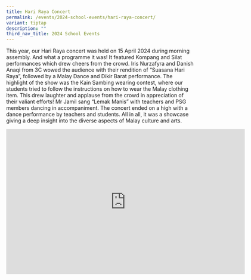 ```yaml
---
title: Hari Raya Concert
permalink: /events/2024-school-events/hari-raya-concert/
variant: tiptap
description: ""
third_nav_title: 2024 School Events
---
```

<p>This year, our Hari Raya concert was held on 15 April 2024 during morning
assembly. And what a programme it was! It featured Kompang and Silat performances
which drew cheers from the crowd. Iris Nurzafyra and Danish Anaqi from
3C wowed the audience with their rendition of “Suasana Hari Raya”, followed
by a Malay Dance and Dikir Barat performance. The highlight of the show
was the Kain Sambing wearing contest, where our students tried to follow
the instructions on how to wear the Malay clothing item. This drew laughter
and applause from the crowd in appreciation of their valiant efforts! Mr
Jamil sang “Lemak Manis” with teachers and PSG members dancing in accompaniment.
The concert ended on a high with a dance performance by teachers and students.
All in all, it was a showcase giving a deep insight into the diverse aspects
of Malay culture and arts.
<br>
</p>
<p></p>
<div class="iframe-wrapper">
<iframe height="389" width="640" allowfullscreen="true" frameborder="0" src="https://docs.google.com/presentation/d/e/2PACX-1vSYV01ckR1FIHfEBpNeLjDOraI2uUZr6nDY7zWVaFucc1wTzysxEKXDzb5ihUxz1w/embed?start=true&amp;loop=true&amp;delayms=3000"></iframe>
</div>
<p></p>
